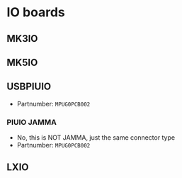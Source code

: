 # IO boards

## MK3IO

## MK5IO

## USBPIUIO

* Partnumber: `MPUG0PCB002`

### PIUIO JAMMA

* No, this is NOT JAMMA, just the same connector type
* Partnumber: `MPUG0PCB002`

## LXIO

